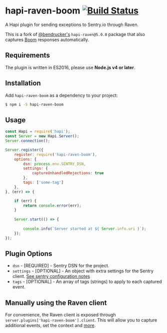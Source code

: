 # hapi-raven-boom [![Build Status](https://travis-ci.org/antonsamper/hapi-raven-boom.svg?branch=master)](https://travis-ci.org/antonsamper/hapi-raven-boom)
A Hapi plugin for sending exceptions to Sentry.io through Raven. 

This is a fork of [@bendrucker's](https://github.com/bendrucker/hapi-raven) `hapi-raven@5.0.0` package that also
captures [Boom](https://github.com/hapijs/boom) responses automatically.


## Requirements
The plugin is written in ES2016, please use **Node.js v4 or later**.


## Installation
Add `hapi-raven-boom` as a dependency to your project:

```bash
$ npm i -S hapi-raven-boom
```


## Usage
```javascript
const Hapi = require('hapi');
const Server = new Hapi.Server();
Server.connection();

Server.register({
    register: require('hapi-raven-boom'),
    options: {
        dsn: process.env.SENTRY_DSN,
        settings: {
            captureUnhandledRejections: true
        },
        tags: ['some-tag']
    },
}, (err) => {

    if (err) {
        return console.error(err);
    }
    
    Server.start(() => {
    
        console.info(`Server started at ${ Server.info.uri }`);
    });
});
```


## Plugin Options
* `dsn` - [REQUIRED] - Sentry DSN for the project.
* `settings` - [OPTIONAL] - An object with extra settings for the Sentry client. [See sentry configuration notes](https://docs.sentry.io/clients/node/config/)
* `tags` - [OPTIONAL] - An array of tags (strings) to apply to each captured event.


## Manually using the Raven client
For convenience, the Raven client is exposed through `server.plugins['hapi-raven-boom'].client`.
This will allow you to capture additional events, set the context and [more](https://docs.sentry.io/clients/node/).
